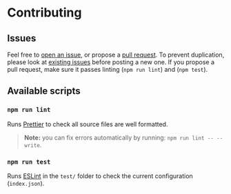 # Contributing

## Issues

Feel free to [open an issue], or propose a [pull request]. To prevent duplication, please look at
[existing issues] before posting a new one. If you propose a pull request, make sure it passes
linting (`npm run lint`) and (`npm test`).

## Available scripts

### `npm run lint`

Runs [Prettier] to check all source files are well formatted.

> **Note:** you can fix errors automatically by running: `npm run lint -- --write`.

### `npm run test`

Runs [ESLint] in the `test/` folder to check the current configuration (`index.json`).

[open an issue]: https://github.com/amercier/eslint-config-amercier/issues/new
[pull request]: https://github.com/amercier/eslint-config-amercier/pulls
[existing issues]: https://github.com/amercier/eslint-config-amercier/issues?q=is%3Aissue
[prettier]: https://prettier.io/
[eslint]: https://eslint.org/
